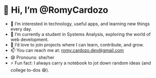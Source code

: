# 👋 Hi, I’m @RomyCardozo

- 👀 I’m interested in technology, useful apps, and learning new things every day.
- 🌱 I’m currently a student in Systems Analysis, exploring the world of web development.
- 💞️ I’d love to join projects where I can learn, contribute, and grow.
- 📫 You can reach me at: romy.cardozo.dev@gmail.com
- 😄 Pronouns: she/her
- ⚡ Fun fact: I always carry a notebook to jot down random ideas (and college to-dos 😅).

<!---
RomyCardozo/RomyCardozo is a ✨ special ✨ repository because its `README.md` (this file) appears on your GitHub profile.
You can click the Preview link to take a look at your changes.
--->
